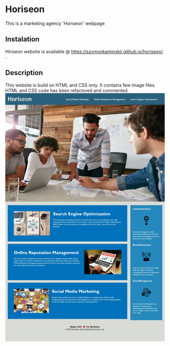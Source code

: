 # Horiseon
This is a marketing agency 'Horiseon' webpage
## Instalation
Hiriseon website is available @ https://szymonkaminskii.github.io/horiseon/ .
## Description
This website is build on HTML and CSS only. It contains few image files. HTML and CSS code has been refactored and commented. 
![Screenshot of the webpage](assets/Screenshot.jpeg)
